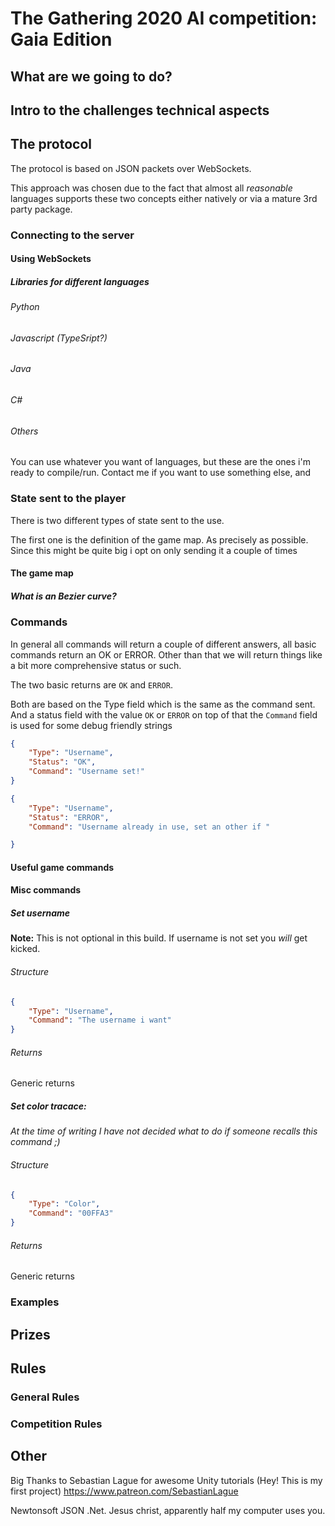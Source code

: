 # The Gathering 2020 AI competition: Gaia Edition

## What are we going to do?

## Intro to the challenges technical aspects



## The protocol

The protocol is based on JSON packets over WebSockets.

This approach was chosen due to the fact that almost all _reasonable_ languages supports these two concepts either natively or via a mature 3rd party package.



### Connecting to the server

#### Using WebSockets

##### Libraries for different languages

###### Python

###### Javascript (TypeSript?)

###### Java

###### C#

###### Others

You can use whatever you want of languages, but these are the ones i'm ready to compile/run.
Contact me if you want to use something else, and 



### State sent to the player

There is two different types of state sent to the use.

The first one is the definition of the game map. As precisely as possible. Since this might be quite big i opt on only sending it a couple of times



#### The game map





##### What is an Bezier curve?





### Commands

In general all commands will return a couple of different answers, all basic commands return an OK or ERROR. Other than that we will return things like a bit more comprehensive status or such.



The two basic returns are `OK` and `ERROR`.

Both are based on the Type field which is the same as the command sent. And a status field with the value  `OK` or `ERROR` on top of that the `Command`  field is used for some debug friendly strings

```json
{
	"Type": "Username",
    "Status": "OK",
	"Command": "Username set!"
}
```

```json
{
	"Type": "Username",
    "Status": "ERROR",
	"Command": "Username already in use, set an other if "

}
```



#### Useful game commands





#### Misc commands

##### Set username

**Note:** This is not optional in this build. If username is not set you _will_ get kicked.

###### Structure

```json
{
	"Type": "Username",
	"Command": "The username i want"
}
```

###### Returns

Generic returns



##### Set color tracace:

_At the time of writing I have not decided what to do if someone recalls this command ;)_

###### Structure

```json
{
	"Type": "Color",
	"Command": "00FFA3"
}
```

###### Returns

Generic returns


### Examples

## Prizes

## Rules

### General Rules
### Competition Rules




## Other
Big Thanks to Sebastian Lague for awesome Unity tutorials (Hey! This is my first project)
https://www.patreon.com/SebastianLague



Newtonsoft JSON .Net. Jesus christ, apparently half my computer uses you.